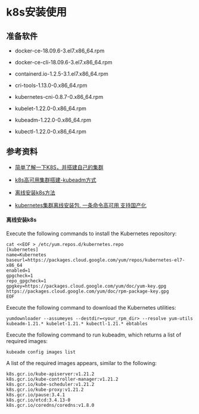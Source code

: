 # k8s安装使用

## 准备软件

- docker-ce-18.09.6-3.el7.x86_64.rpm
- docker-ce-cli-18.09.6-3.el7.x86_64.rpm
- containerd.io-1.2.5-3.1.el7.x86_64.rpm

- cri-tools-1.13.0-0.x86_64.rpm
- kubernetes-cni-0.8.7-0.x86_64.rpm
- kubelet-1.22.0-0.x86_64.rpm
- kubeadm-1.22.0-0.x86_64.rpm
- kubectl-1.22.0-0.x86_64.rpm

## 参考资料

- [简单了解一下K8S，并搭建自己的集群](https://zhuanlan.zhihu.com/p/97605697)

- [k8s高可用集群搭建-kubeadm方式](https://www.jianshu.com/p/3de558d8b57a)

- [离线安装k8s方法](https://docs.genesys.com/Documentation/GCXI/latest/Dep/DockerOffline)

- [kubernetes集群离线安装包. 一条命令高可用 支持国产化](https://www.sealyun.com/instructions)

#### 离线安装k8s

Execute the following commands to install the Kubernetes repository:
```
cat <<EOF > /etc/yum.repos.d/kubernetes.repo
[kubernetes]
name=Kubernetes
baseurl=https://packages.cloud.google.com/yum/repos/kubernetes-el7-x86_64
enabled=1
gpgcheck=1
repo_gpgcheck=1
gpgkey=https://packages.cloud.google.com/yum/doc/yum-key.gpg https://packages.cloud.google.com/yum/doc/rpm-package-key.gpg
EOF
```

Execute the following command to download the Kubernetes utilities:
```
yumdownloader --assumeyes --destdir=<your_rpm_dir> --resolve yum-utils kubeadm-1.21.* kubelet-1.21.* kubectl-1.21.* ebtables
```

Execute the following command to run kubeadm, which returns a list of required images:
```
kubeadm config images list
```

A list of the required images appears, similar to the following:

```
k8s.gcr.io/kube-apiserver:v1.21.2 
k8s.gcr.io/kube-controller-manager:v1.21.2 
k8s.gcr.io/kube-scheduler:v1.21.2
k8s.gcr.io/kube-proxy:v1.21.2
k8s.gcr.io/pause:3.4.1
k8s.gcr.io/etcd:3.4.13-0
k8s.gcr.io/coredns/coredns:v1.8.0
```

